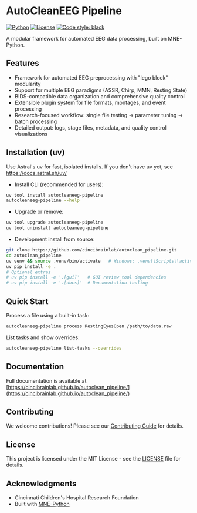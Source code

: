 # AutoCleanEEG Pipeline

[![Python](https://img.shields.io/badge/python-3.10%2B-blue.svg)](https://www.python.org/downloads/)
[![License](https://img.shields.io/badge/license-MIT-green.svg)](LICENSE)
[![Code style: black](https://img.shields.io/badge/code%20style-black-000000.svg)](https://github.com/psf/black)

A modular framework for automated EEG data processing, built on MNE-Python.



## Features

- Framework for automated EEG preprocessing with "lego block" modularity
- Support for multiple EEG paradigms (ASSR, Chirp, MMN, Resting State) 
- BIDS-compatible data organization and comprehensive quality control
- Extensible plugin system for file formats, montages, and event processing
- Research-focused workflow: single file testing → parameter tuning → batch processing
- Detailed output: logs, stage files, metadata, and quality control visualizations

## Installation (uv)

Use Astral's uv for fast, isolated installs. If you don't have uv yet, see https://docs.astral.sh/uv/

- Install CLI (recommended for users):

```bash
uv tool install autocleaneeg-pipeline
autocleaneeg-pipeline --help
```

- Upgrade or remove:

```bash
uv tool upgrade autocleaneeg-pipeline
uv tool uninstall autocleaneeg-pipeline
```

- Development install from source:

```bash
git clone https://github.com/cincibrainlab/autoclean_pipeline.git
cd autoclean_pipeline
uv venv && source .venv/bin/activate   # Windows: .venv\\Scripts\\activate
uv pip install -e .
# Optional extras
# uv pip install -e '.[gui]'   # GUI review tool dependencies
# uv pip install -e '.[docs]'  # Documentation tooling
```

## Quick Start

Process a file using a built-in task:

```bash
autocleaneeg-pipeline process RestingEyesOpen /path/to/data.raw
```

List tasks and show overrides:

```bash
autocleaneeg-pipeline list-tasks --overrides
```

## Documentation

Full documentation is available at [https://cincibrainlab.github.io/autoclean_pipeline/](https://cincibrainlab.github.io/autoclean_pipeline/)

## Contributing

We welcome contributions! Please see our [Contributing Guide](CONTRIBUTING.md) for details.

## License

This project is licensed under the MIT License - see the [LICENSE](LICENSE) file for details.

## Acknowledgments

- Cincinnati Children's Hospital Research Foundation
- Built with [MNE-Python](https://mne.tools/)
